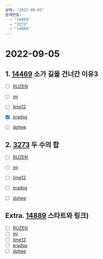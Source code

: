 ```yaml
---
날짜: "2022-09-05"
문제번호: 
  - "14469"
  - "3273"
  - "14889"
---
```


# 2022-09-05

## 1. [14469](https://www.acmicpc.net/problem/14469) 소가 길을 건너간 이유3

- [ ] [RUZEN](./14469_RUZEN.md) 
- [ ] [mj](./14469_mj.md)
- [ ] [lime12](./14469_lime12.md)
- [X] [erados](./14469_erados.md)
- [ ] [dohee](./14469_dohee.md)


## 2. [3273](https://www.acmicpc.net/problem/3273) 두 수의 합

- [ ] [RUZEN](./3273_RUZEN.md) 
- [ ] [mj](./3273_mj.md)
- [ ] [lime12](./3273_lime12.md)
- [ ] [erados](./3273_erados.md)
- [ ] [dohee](./3273_dohee.md)


## Extra. [14889](https://www.acmicpc.net/problem/14889) 스타트와 링크)

- [ ] [RUZEN](./14889_RUZEN.md) 
- [ ] [mj](./14889_mj.md)
- [ ] [lime12](./14889_lime12.md)
- [ ] [erados](./14889_erados.md)
- [ ] [dohee](./14889_dohee.md)
